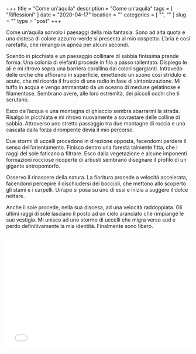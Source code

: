 +++
title = "Come un'aquila"
description = "Come un'aquila"
tags = [ "Riflessioni" ]
date = "2020-04-17"
location = ""
categories = [
  "",
  ""
]
slug = ""
type = "post"
+++

Come un’aquila sorvolo i paesaggi della mia fantasia. Sono ad alta quota e una distesa di colore azzurro-verde si presenta al mio cospetto. L’aria è cosi rarefatta, che rimango in apnea per alcuni secondi. 

Scendo in picchiata e un paesaggio collinare di sabbia finissima prende forma. Una colonia di elefanti procede in fila a passo rallentato. Dispiego le ali e mi ritrovo sopra una barriera corallina dai colori sgargianti. Intravedo delle orche che affiorano in superficie, emettendo un suono così stridulo e acuto, che mi ricorda il fruscio di una radio in fase di sintonizzazione. Mi tuffo in acqua e vengo ammantato da un oceano di meduse gelatinose e filamentose. Sembrano avere, alle loro estremità, dei piccoli occhi che ti scrutano. 

Esco dall’acqua e una montagna di ghiaccio sembra sbarrarmi la strada. Risalgo in picchiata e mi ritrovo nuovamente a sovrastare delle colline di sabbia. Attraverso uno stretto passaggio tra due montagne di roccia e una cascata dalla forza dirompente devia il mio percorso. 

Due stormi di uccelli procedono in direzione opposta, facendomi perdere il senso dell’orientamento. Finisco dentro una foresta talmente fitta, che i raggi del sole faticano a filtrare. Esco dalla vegetazione e alcune imponenti formazioni rocciose ricoperte di arbusti sembrano disegnare il profilo di un gigante antropomorfo. 

Osservo il rinascere della natura. La fioritura procede a velocità accelerata, facendomi percepire il dischiudersi dei boccioli, che mettono allo scoperto gli stami e i carpelli. Un’ape si posa su uno di essi e inizia a suggere il dolce nettare. 

Anche il sole procede, nella sua discesa, ad una velocità raddoppiata. Gli ultimi raggi di sole lasciano il posto ad un cielo aranciato che rimpiange le sue vestigia.  Mi unisco ad uno stormo di uccelli che migra verso sud e perdo definitivamente la mia identità. Finalmente sono libero. 

<div style="position: relative; padding-bottom: 56.25%; padding-top: 30px; height: 0; overflow: hidden;">
  <iframe src="//www.youtube.com/embed/QkV2QXPu754"
  style="position: absolute; top: 0; left: 0; width: 100%; height: 100%;" allowfullscreen frameborder="0" title="YouTube Video"></iframe>
</div>
